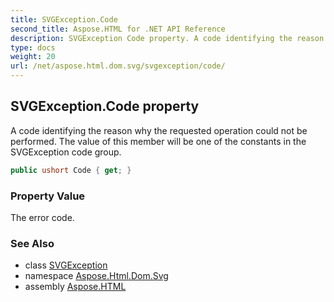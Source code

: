 ```yaml
---
title: SVGException.Code
second_title: Aspose.HTML for .NET API Reference
description: SVGException Code property. A code identifying the reason why the requested operation could not be performed. The value of this member will be one of the constants in the SVGException code group
type: docs
weight: 20
url: /net/aspose.html.dom.svg/svgexception/code/
---
```

## SVGException.Code property

A code identifying the reason why the requested operation could not be performed. The value of this member will be one of the constants in the SVGException code group.

```csharp
public ushort Code { get; }
```

### Property Value

The error code.

### See Also

* class [SVGException](../)
* namespace [Aspose.Html.Dom.Svg](../../../aspose.html.dom.svg/)
* assembly [Aspose.HTML](../../../)
